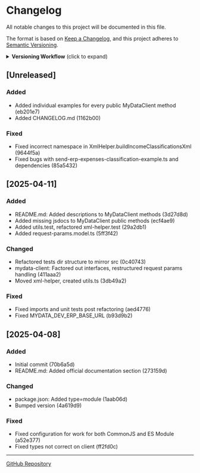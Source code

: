 # Changelog

All notable changes to this project will be documented in this file.

The format is based on [Keep a Changelog](https://keepachangelog.com/en/1.0.0/),
and this project adheres to [Semantic Versioning](https://semver.org/spec/v2.0.0.html).

<details>
<summary><strong>Versioning Workflow</strong> (click to expand)</summary>

1. **Update CHANGELOG.md**:

   - Add new entries under `[Unreleased]` section as changes are made
   - Group changes by type (Added, Changed, Deprecated, Removed, Fixed, Security)
   - Include issue/PR references when applicable (e.g., `#123`)

2. **Update package.json version**:

   ```bash
   npm version patch|minor|major
   ```

   This will:

   - Update package.json version
   - Create a git commit with the version bump
   - Create a git tag with the version

3. **Update CHANGELOG for release**:

   - Rename `[Unreleased]` to new version (e.g., `[1.2.3] - 2025-04-14`)
   - Add new `[Unreleased]` section at top

4. **Create GitHub Release**:

   ```bash
   git push origin main --tags
   ```

   Then create a release on GitHub using the new tag, copying relevant CHANGELOG entries

5. **Automation (optional)**:
   Consider adding these npm scripts to package.json:
   ```json
   "scripts": {
     "release": "standard-version",
     "release:minor": "standard-version --release-as minor",
     "release:major": "standard-version --release-as major"
   }
   ```
   Then install `standard-version`:
   ```bash
   npm install --save-dev standard-version
   ```
   </details>

## [Unreleased]

### Added

- Added individual examples for every public MyDataClient method (eb201e7)
- Added CHANGELOG.md (1162b00)

### Fixed

- Fixed incorrect namespace in XmlHelper.buildIncomeClassificationsXml (9644f5a)
- Fixed bugs with send-erp-expenses-classification-example.ts and dependencies (85a5432)

## [2025-04-11]

### Added

- README.md: Added descriptions to MyDataClient methods (3d27d8d)
- Added missing jsdocs to MyDataClient public methods (ecf4ae9)
- Added utils.test, refactored xml-helper.test (29a2db1)
- Added request-params.model.ts (5ff3f42)

### Changed

- Refactored tests dir structure to mirror src (0c40743)
- mydata-client: Factored out interfaces, restructured request params handling (411aaa2)
- Moved xml-helper, created utils.ts (3db49a2)

### Fixed

- Fixed imports and unit tests post refactoring (aed4776)
- Fixed MYDATA_DEV_ERP_BASE_URL (b93d9b2)

## [2025-04-08]

### Added

- Initial commit (70b6a5d)
- README.md: Added official documentation section (273159d)

### Changed

- package.json: Added type=module (1aab06d)
- Bumped version (4a619d9)

### Fixed

- Fixed configuration for work for both CommonJS and ES Module (a52e377)
- Fixed types not correct on client (ff2fd0c)

---

[GitHub Repository](https://github.com/yiannis-spyridakis/mydata-client)
